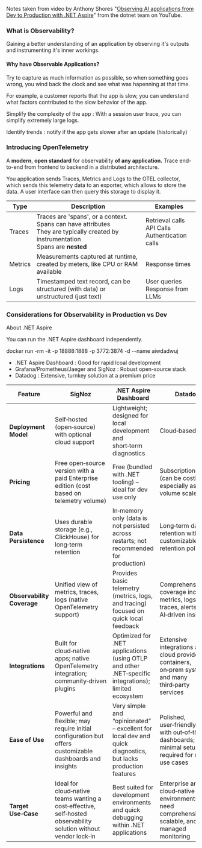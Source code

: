 Notes taken from video by Anthony Shores "[Observing AI applications from Dev to Production with .NET Aspire](https://www.youtube.com/watch?v=1h3W10M_VRE)" from the dotnet team on YouTube.

### What is Observability?

Gaining a better understanding of an application by observing it's outputs and instrumenting it's inner workings.


#### Why have Observable Applications?

Try to capture as much information as possible, so when something goes wrong, you wind back the clock and see what was hapenning at that time.

For example, a customer reports that the app is slow, you can understand what factors contributed to the slow behavior of the app. 

Simplify the complexity of the app : With a session user trace, you can simplify extremely large logs.

Identify trends : notify if the app gets slower after an update (historically)


### Introducing OpenTelemetry

A **modern**, **open standard** for observability **of any application.** Trace end-to-end from frontend to backend in a distributed architecture. 

You application sends Traces, Metrics and Logs to the OTEL collector, which sends this telemetry data to an exporter, which allows to store the data. A user interface can then query this storage to display it.

| Type    | Description                                                                                                                              | Examples                                             |
| ------- | ---------------------------------------------------------------------------------------------------------------------------------------- | ---------------------------------------------------- |
| Traces  | Traces are 'spans', or a context. <br>Spans can have attributes<br>They are typically created by instrumentation<br>Spans are **nested** | Retrieval calls<br>API Calls<br>Authentication calls |
| Metrics | Measurements captured at runtime, created by meters, like CPU or RAM available                                                           | Response times                                       |
| Logs    | Timestamped text record, can be structured (with data) or unstructured (just text)                                                       | User queries<br>Response from LLMs                   |




### Considerations for Observability in Production vs Dev






About .NET Aspire

You can run the .NET Aspire dashboard independently. 


docker run -rm -it -p 18888:1888 -p 3772:3874 -d --name aiwdadwuj





* .NET Aspire Dashboard : Good for rapid lcoal development
* Grafana/Prometheus/Jaeger and SigNoz : Robust open-source stack
* Datadog : Extensive, turnkey solution at a premium price


| **Feature**                | **SigNoz**                                                                                                       | **.NET Aspire Dashboard**                                                                                    | **Datadog**                                                                                               | **Others (e.g., Grafana/Prometheus/Jaeger)**                                                            |
| -------------------------- | ---------------------------------------------------------------------------------------------------------------- | ------------------------------------------------------------------------------------------------------------ | --------------------------------------------------------------------------------------------------------- | ------------------------------------------------------------------------------------------------------- |
| **Deployment Model**       | Self‑hosted (open‑source) with optional cloud support                                                            | Lightweight; designed for local development and short‑term diagnostics                                       | Cloud‑based SaaS                                                                                          | Self‑hosted or cloud‑managed; modular deployments                                                       |
| **Pricing**                | Free open‑source version with a paid Enterprise edition (cost based on telemetry volume)                         | Free (bundled with .NET tooling) – ideal for dev use only                                                    | Subscription‑based (can be costly, especially as volume scales)                                           | Mostly free/open‑source with enterprise options available                                               |
| **Data Persistence**       | Uses durable storage (e.g., ClickHouse) for long‑term retention                                                  | In‑memory only (data is not persisted across restarts; not recommended for production)                       | Long‑term data retention with customizable retention policies                                             | Varies by component (Prometheus stores metrics short‑term; other tools handle longer retention)         |
| **Observability Coverage** | Unified view of metrics, traces, logs (native OpenTelemetry support)                                             | Provides basic telemetry (metrics, logs, and tracing) focused on quick local feedback                        | Comprehensive coverage including metrics, logs, traces, alerts, and AI‑driven insights                    | Separate tools for metrics (Prometheus), logs (Loki) & traces (Jaeger/Tempo); integration needed        |
| **Integrations**           | Built for cloud‑native apps; native OpenTelemetry integration; community‑driven plugins                          | Optimized for .NET applications (using OTLP and other .NET‑specific integrations); limited ecosystem         | Extensive integrations across cloud providers, containers, on‑prem systems, and many third‑party services | Large ecosystem via plugins and community‑supported integrations (Grafana supports many data sources)   |
| **Ease of Use**            | Powerful and flexible; may require initial configuration but offers customizable dashboards and insights         | Very simple and “opinionated” – excellent for local dev and quick diagnostics, but lacks production features | Polished, user‑friendly UI with out‑of‑the‑box dashboards; minimal setup required for many use cases      | Highly customizable UI (Grafana) but setup and integration require more manual effort                   |
| **Target Use‑Case**        | Ideal for cloud‑native teams wanting a cost‑effective, self‑hosted observability solution without vendor lock‑in | Best suited for development environments and quick debugging within .NET applications                        | Enterprise and cloud‑native environments that need comprehensive, scalable, and fully managed monitoring  | Organizations looking for a modular, flexible, open‑source stack that can be tailored to specific needs |
